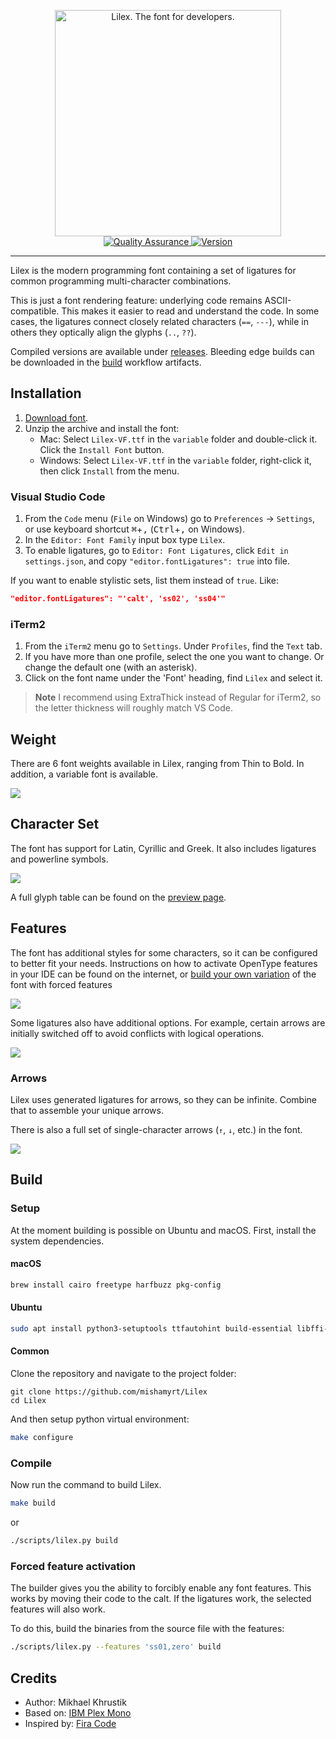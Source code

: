 <p align="center">
    <img
        src="./images/main@2x.png"
        alt="Lilex. The font for developers."
        width="362px"><br/>
    <a href="https://github.com/mishamyrt/Lilex/actions/workflows/qa.yaml">
        <img src="https://github.com/mishamyrt/Lilex/actions/workflows/qa.yaml/badge.svg" alt="Quality Assurance"/>
    </a>
    <a href="https://github.com/mishamyrt/Lilex/releases/latest">
        <img src="https://img.shields.io/github/v/tag/mishamyrt/Lilex?sort=semver" alt="Version"/>
    </a>
<p>
<hr>

Lilex is the modern programming font containing a set of ligatures for common programming multi-character combinations.

This is just a font rendering feature: underlying code remains ASCII-compatible. This makes it easier to read and understand the code. In some cases, the ligatures connect closely related characters (`==`, `---`), while in others they optically align the glyphs (`..`, `??`).

Compiled versions are available under [releases](https://github.com/mishamyrt/Lilex/releases). Bleeding edge builds can be downloaded in the [build](https://github.com/mishamyrt/Lilex/actions/workflows/build.yaml) workflow artifacts.

## Installation

1. [Download font](https://github.com/mishamyrt/Lilex/releases/latest).
2. Unzip the archive and install the font:
    * Mac: Select `Lilex-VF.ttf` in the `variable` folder and double-click it. Click the `Install Font` button.
    * Windows: Select `Lilex-VF.ttf` in the `variable` folder, right-click it, then click `Install` from the menu.

### Visual Studio Code

1. From the `Code` menu (`File` on Windows)  go to `Preferences` → `Settings`, or use keyboard shortcut <kbd>⌘</kbd>+<kbd>,</kbd> (<kbd>Ctrl</kbd>+<kbd>,</kbd> on Windows).
2. In the `Editor: Font Family` input box type `Lilex`.
3. To enable ligatures, go to `Editor: Font Ligatures`, click `Edit in settings.json`, and copy `"editor.fontLigatures": true` into file.

If you want to enable stylistic sets, list them instead of `true`. Like:

```json
"editor.fontLigatures": "'calt', 'ss02', 'ss04'"
```

### iTerm2
1. From the `iTerm2` menu go to `Settings`. Under `Profiles`, find the `Text` tab.
2. If you have more than one profile, select the one you want to change. Or change the default one (with an asterisk).
3. Click on the font name under the 'Font' heading, find `Lilex` and select it.

> **Note** I recommend using ExtraThick instead of Regular for iTerm2, so the letter thickness will roughly match VS Code.

## Weight

There are 6 font weights available in Lilex, ranging from Thin to Bold. In addition, a variable font is available.

<img src="./images/styles@2x.png">

## Character Set

The font has support for Latin, Cyrillic and Greek. It also includes ligatures and powerline symbols.

<img src="./images/character-set@2x.png">

A full glyph table can be found on the [preview page](https://mishamyrt.github.io/Lilex/).

## Features

The font has additional styles for some characters, so it can be configured to better fit your needs. Instructions on how to activate OpenType features in your IDE can be found on the internet, or [build your own variation](#forced-feature-activation) of the font with forced features

<img src="./images/alternatives@2x.png">

Some ligatures also have additional options. For example, certain arrows are initially switched off to avoid conflicts with logical operations.

<img src="./images/alt_ligatures@2x.png">

### Arrows

Lilex uses generated ligatures for arrows, so they can be infinite. Combine that to assemble your unique arrows.

There is also a full set of single-character arrows (`↑`, `↓`, etc.) in the font.

<img src="./images/arrows@2x.png">

## Build

### Setup

At the moment building is possible on Ubuntu and macOS. First, install the system dependencies.

#### macOS

```sh
brew install cairo freetype harfbuzz pkg-config
```

#### Ubuntu

```sh
sudo apt install python3-setuptools ttfautohint build-essential libffi-dev libgit2-dev
```

#### Common

Clone the repository and navigate to the project folder:

```
git clone https://github.com/mishamyrt/Lilex
cd Lilex
```

And then setup python virtual environment:

```sh
make configure
```

### Compile

Now run the command to build Lilex.

```sh
make build
```

or

```sh
./scripts/lilex.py build
```

### Forced feature activation

The builder gives you the ability to forcibly enable any font features. This works by moving their code to the calt. If the ligatures work, the selected features will also work.

To do this, build the binaries from the source file with the features:

```sh
./scripts/lilex.py --features 'ss01,zero' build
```

## Credits

-   Author: Mikhael Khrustik
-   Based on: [IBM Plex Mono](https://github.com/IBM/plex)
-   Inspired by: [Fira Code](https://github.com/tonsky/FiraCode)

